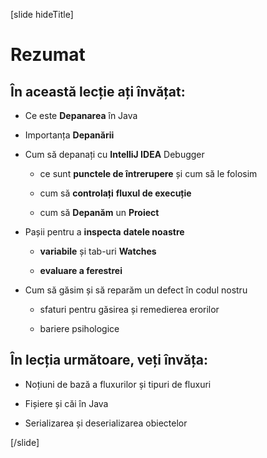[slide hideTitle]

# Rezumat

## În această lecție ați învățat:

- Ce este **Depanarea** în Java

- Importanța **Depanării**

- Cum să depanați cu **IntelliJ IDEA** Debugger

    - ce sunt **punctele de întrerupere** și cum să le folosim

    - cum să **controlați** **fluxul de execuție**

    - cum să **Depanăm** un **Proiect**

- Pașii pentru a **inspecta** **datele noastre**

    - **variabile** și tab-uri **Watches**

    - **evaluare a ferestrei**

- Cum să găsim și să reparăm un defect în codul nostru

    - sfaturi pentru găsirea și remedierea erorilor

    - bariere psihologice
   
## În lecția următoare, veți învăța:

- Noțiuni de bază a fluxurilor și tipuri de fluxuri

- Fișiere și căi în Java

- Serializarea și deserializarea obiectelor

[/slide]

